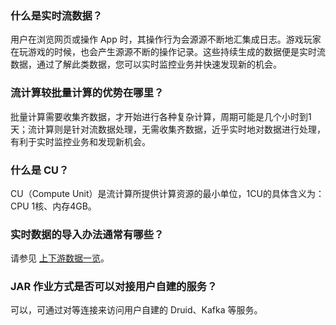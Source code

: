 ### 什么是实时流数据？
用户在浏览网页或操作 App 时，其操作行为会源源不断地汇集成日志。游戏玩家在玩游戏的时候，也会产生源源不断的操作记录。这些持续生成的数据便是实时流数据，通过了解此类数据，您可以实时监控业务并快速发现新的机会。

### 流计算较批量计算的优势在哪里？
批量计算需要收集齐数据，才开始进行各种复杂计算，周期可能是几个小时到1天；流计算则是针对流数据处理，无需收集齐数据，近乎实时地对数据进行处理，有利于实时监控业务和发现新机会。

### 什么是 CU？
CU（Compute Unit）是流计算所提供计算资源的最小单位，1CU的具体含义为：CPU 1核、内存4GB。 

### 实时数据的导入办法通常有哪些？
请参见  [上下游数据一览](https://cloud.tencent.com/document/product/849/48264)。

### JAR 作业方式是否可以对接用户自建的服务？
可以，可通过对等连接来访问用户自建的 Druid、Kafka 等服务。
